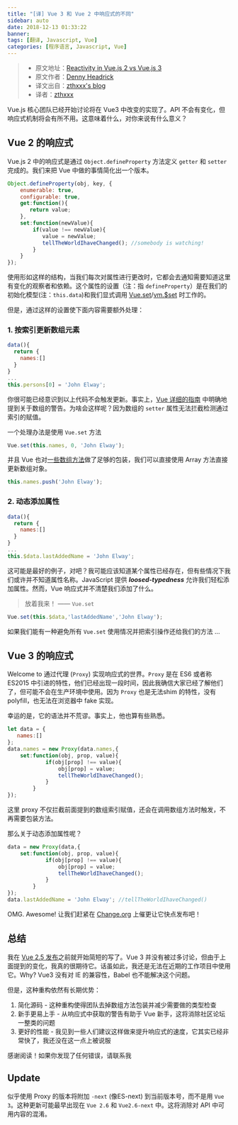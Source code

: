 ```yaml
---
title: "[译] Vue 3 和 Vue 2 中响应式的不同"
sidebar: auto
date: 2018-12-13 01:33:22
banner:
tags: [翻译, Javascript, Vue]
categories: [程序语言, Javascript, Vue]
---
```


> - 原文地址：[Reactivity in Vue.js 2 vs Vue.js 3](https://blog.cloudboost.io/reactivity-in-vue-js-2-vs-vue-js-3-dcdd0728dcdf)
> - 原文作者：[Denny Headrick](https://twitter.com/dennythecoder)
> - 译文出自：[zthxxx's blog](https://blog.zthxxx.me/post/reactivity-in-vue-2-vs-vue-3/)
> - 译者：[zthxxx](https://github.com/zthxxx)

Vue.js 核心团队已经开始讨论将在 Vue3 中改变的实现了。API 不会有变化，但响应式机制将会有所不用。这意味着什么，对你来说有什么意义？

## Vue 2 的响应式

Vue.js 2 中的响应式是通过 `Object.defineProperty` 方法定义 `getter` 和 `setter` 完成的。我们来把 Vue 中做的事情简化出一个版本。


```js
Object.defineProperty(obj, key, {
    enumerable: true,
    configurable: true,
    get:function(){
       return value;
    },
    set:function(newValue){
        if(value !== newValue){
           value = newValue;
           tellTheWorldIhaveChanged(); //somebody is watching!
        }
    }
});
```

使用形如这样的结构，当我们每次对属性进行更改时，它都会去通知需要知道这里有变化的观察者和依赖。这个属性的设置（注：指 `defineProperty`）是在我们的初始化模型(注：`this.data`)和我们显式调用  [Vue.set](https://vuejs.org/v2/api/#Vue-set)/[vm.$set](https://vuejs.org/v2/api/#vm-set) 时工作的。

但是，通过这样的设置使下面内容需要额外处理：

### 1. 按索引更新数组元素


```js
data(){
  return {
    names:[]
  }
}
...
this.persons[0] = 'John Elway';
```

你很可能已经意识到以上代码不会触发更新。事实上，[Vue 详细的指南](https://vuejs.org/v2/guide/list.html#Caveats) 中明确地提到关于数组的警告。为啥会这样呢？因为数组的 `setter` 属性无法拦截检测通过索引的赋值。

一个处理办法是使用 `Vue.set` 方法

```js
Vue.set(this.names, 0, 'John Elway');
```

并且 Vue 也对[一些数组方法](https://github.com/vuejs/vue/blob/dev/dist/vue.js#L806)做了足够的包装，我们可以直接使用 Array 方法直接更新数组对象。

```js
this.names.push('John Elway');
```

### 2. 动态添加属性


```js
data(){
  return {
    names:[]
  }
}
...
this.$data.lastAddedName = 'John Elway';
```

这可能是最好的例子，对吧？我可能应该知道某个属性已经存在，但有些情况下我们或许并不知道属性名称。JavaScript 提供 ***loosed-typedness*** 允许我们轻松添加属性。然而，Vue 响应式并不清楚我们添加了什么。

> 放着我来！ —— `Vue.set`

```js
Vue.set(this.$data,'lastAddedName','John Elway');
```

如果我们能有一种避免所有 `Vue.set` 使用情况并把索引操作还给我们的方法 ...



## Vue 3 的响应式

Welcome to 通过代理 (`Proxy`) 实现响应式的世界。`Proxy` 是在 ES6 或者称 ES2015 中引进的特性，他们已经出现一段时间，因此我确信大家已经了解他们了，但可能不会在生产环境中使用。因为 `Proxy` 也是无法shim 的特性，没有 polyfill，也无法在浏览器中 fake 实现。

幸运的是，它的语法并不荒谬。事实上，他也算有些熟悉。


```js
let data = {
   names:[]
};
data.names = new Proxy(data.names,{
    set:function(obj, prop, value){
            if(obj[prop] !== value){
                obj[prop] = value;
                tellTheWorldIhaveChanged();
            }
        }
});
```

这里 proxy 不仅拦截前面提到的数组索引赋值，还会在调用数组方法时触发，不再需要包装方法。

那么关于动态添加属性呢？

```js
data = new Proxy(data,{
    set:function(obj, prop, value){
            if(obj[prop] !== value){
                obj[prop] = value;
                tellTheWorldIhaveChanged();
            }
        }
});
data.lastAddedName = 'John Elway'; //tellTheWorldIhaveChanged()
```

OMG. Awesome! 让我们赶紧在 [Change.org](change.org) 上催更让它快点发布吧！

## 总结

我在 [Vue 2.5 发布](https://medium.com/the-vue-point/upcoming-typescript-changes-in-vue-2-5-e9bd7e2ecf08)之前就开始简短的写了。Vue 3 并没有被过多讨论，但由于上面提到的变化，我真的很期待它。话虽如此，我还是无法在近期的工作项目中使用它。Why? Vue3 没有对 IE 的兼容性，Babel 也不能解决这个问题。

但是，这种重构依然有长期优势：

1. 简化源码 - 这种重构使得团队去掉数组方法包装并减少需要做的类型检查
2. 新手更易上手 - 从响应式中获取的警告有助于 Vue 新手，这将消除社区论坛一整类的问题
3. 更好的性能 - 我见到一些人们建议这样做来提升响应式的速度，它其实已经非常快了，我还没在这一点上被说服

感谢阅读！如果你发现了任何错误，请联系我

## Update

似乎使用 Proxy 的版本将附加 `-next` (像ES-next) 到当前版本号，而不是用 `Vue 3`。这种更新可能最早出现在 `Vue 2.6` 和 `Vue2.6-next` 中。这将消除对 API 中可用内容的混淆。
